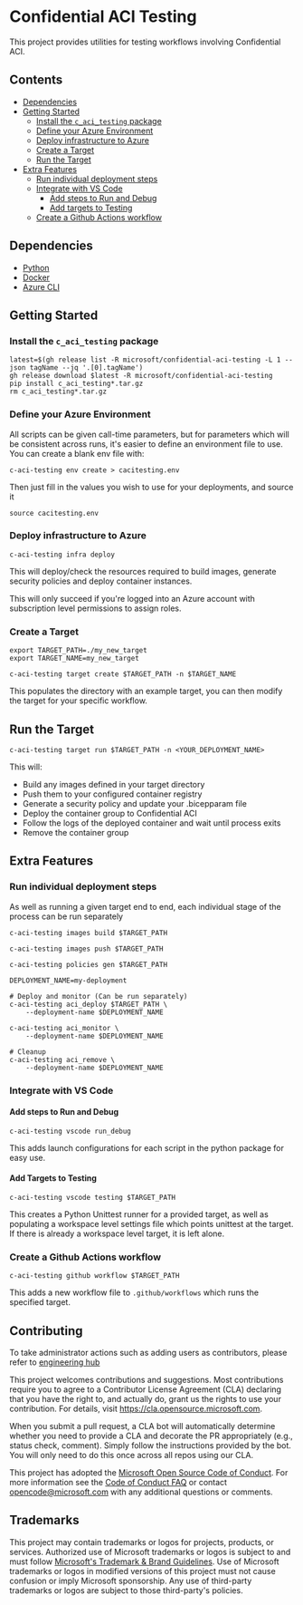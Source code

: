 # Confidential ACI Testing

This project provides utilities for testing workflows involving Confidential ACI.

## Contents

- [Dependencies](#dependencies)
- [Getting Started](#getting-started)
    - [Install the `c_aci_testing` package](#install-the-c_aci_testing-package)
    - [Define your Azure Environment](#define-your-azure-environment)
    - [Deploy infrastructure to Azure](#deploy-infrastructure-to-azure)
    - [Create a Target](#create-a-target)
    - [Run the Target](#run-the-target)
- [Extra Features](#extra-features)
    - [Run individual deployment steps](#run-individual-deployment-steps)
    - [Integrate with VS Code](#integrate-with-vs-code)
        - [Add steps to Run and Debug](#add-steps-to-run-and-debug)
        - [Add targets to Testing](#add-targets-to-testing)
    - [Create a Github Actions workflow](#create-a-github-actions-workflow)


## Dependencies

- [Python](https://www.python.org)
- [Docker](https://docs.docker.com/get-docker/)
- [Azure CLI](https://learn.microsoft.com/en-us/cli/azure/install-azure-cli)

## Getting Started

### Install the `c_aci_testing` package

```
latest=$(gh release list -R microsoft/confidential-aci-testing -L 1 --json tagName --jq '.[0].tagName')
gh release download $latest -R microsoft/confidential-aci-testing
pip install c_aci_testing*.tar.gz
rm c_aci_testing*.tar.gz
```

### Define your Azure Environment

All scripts can be given call-time parameters, but for parameters which will be consistent across runs, it's easier to define an environment file to use. You can create a blank env file with:

```
c-aci-testing env create > cacitesting.env
```

Then just fill in the values you wish to use for your deployments, and source it

```
source cacitesting.env
```

### Deploy infrastructure to Azure
```
c-aci-testing infra deploy
```

This will deploy/check the resources required to build images, generate security policies and deploy container instances.

This will only succeed if you're logged into an Azure account with subscription level permissions to assign roles.

### Create a Target
```
export TARGET_PATH=./my_new_target
export TARGET_NAME=my_new_target
```
```
c-aci-testing target create $TARGET_PATH -n $TARGET_NAME
```

This populates the directory with an example target, you can then modify the target for your specific workflow.

## Run the Target

```
c-aci-testing target run $TARGET_PATH -n <YOUR_DEPLOYMENT_NAME>
```
This will:
- Build any images defined in your target directory
- Push them to your configured container registry
- Generate a security policy and update your .bicepparam file
- Deploy the container group to Confidential ACI
- Follow the logs of the deployed container and wait until process exits
- Remove the container group

## Extra Features

### Run individual deployment steps

As well as running a given target end to end, each individual stage of the process can be run separately

```
c-aci-testing images build $TARGET_PATH
```

```
c-aci-testing images push $TARGET_PATH
```

```
c-aci-testing policies gen $TARGET_PATH
```

```
DEPLOYMENT_NAME=my-deployment
```

```
# Deploy and monitor (Can be run separately)
c-aci-testing aci_deploy $TARGET_PATH \
    --deployment-name $DEPLOYMENT_NAME

c-aci-testing aci_monitor \
    --deployment-name $DEPLOYMENT_NAME

# Cleanup
c-aci-testing aci_remove \
    --deployment-name $DEPLOYMENT_NAME
```

### Integrate with VS Code
#### Add steps to Run and Debug

```
c-aci-testing vscode run_debug
```

This adds launch configurations for each script in the python package for easy use.

#### Add Targets to Testing

```
c-aci-testing vscode testing $TARGET_PATH
```

This creates a Python Unittest runner for a provided target, as well as populating a workspace level settings file which points unittest at the target. If there is already a workspace level target, it is left alone.

### Create a Github Actions workflow

```
c-aci-testing github workflow $TARGET_PATH
```

This adds a new workflow file to `.github/workflows` which runs the specified target.

## Contributing

To take administrator actions such as adding users as contributors, please refer to [engineering hub](https://eng.ms/docs/initiatives/open-source-at-microsoft/github/opensource/repos/jit)

This project welcomes contributions and suggestions.  Most contributions require you to agree to a
Contributor License Agreement (CLA) declaring that you have the right to, and actually do, grant us
the rights to use your contribution. For details, visit https://cla.opensource.microsoft.com.

When you submit a pull request, a CLA bot will automatically determine whether you need to provide
a CLA and decorate the PR appropriately (e.g., status check, comment). Simply follow the instructions
provided by the bot. You will only need to do this once across all repos using our CLA.

This project has adopted the [Microsoft Open Source Code of Conduct](https://opensource.microsoft.com/codeofconduct/).
For more information see the [Code of Conduct FAQ](https://opensource.microsoft.com/codeofconduct/faq/) or
contact [opencode@microsoft.com](mailto:opencode@microsoft.com) with any additional questions or comments.

## Trademarks

This project may contain trademarks or logos for projects, products, or services. Authorized use of Microsoft
trademarks or logos is subject to and must follow
[Microsoft's Trademark & Brand Guidelines](https://www.microsoft.com/en-us/legal/intellectualproperty/trademarks/usage/general).
Use of Microsoft trademarks or logos in modified versions of this project must not cause confusion or imply Microsoft sponsorship.
Any use of third-party trademarks or logos are subject to those third-party's policies.
